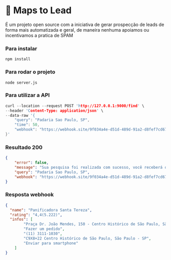 # 📍 Maps to Lead
É um projeto open source com a iniciativa de gerar prospecção de leads de forma mais automatizada e geral, de maneira nenhuma apoiamos ou incentivamos a pratica de SPAM

### Para instalar
```npm install```
### Para rodar o projeto
```node server.js```

### Para utilizar a API
```c
curl --location --request POST 'http://127.0.0.1:9000/find' \
--header 'Content-Type: application/json' \
--data-raw '{
    "query": "Padaria Sao Paulo, SP",
    "time": 50,
    "webhook": "https://webhook.site/9f034a4e-d51d-489d-91a2-d8fef7cd67cf"
}'
``` 

### Resultado 200
```json
{
    "error": false,
    "message": "Sua pesquisa foi realizada com sucesso, você receberá os dados em seu webhook em até 5 minutos.",
    "query": "Padaria Sao Paulo, SP",
    "webhook": "https://webhook.site/9f034a4e-d51d-489d-91a2-d8fef7cd67cf"
}
```

### Resposta webhook

```json
{
  "name": "Panificadora Santa Tereza",
  "rating": "4,4(5.222)",
  "infos": [
        "Praça Dr. João Mendes, 150 - Centro Histórico de São Paulo, São Paulo - SP, 01501-000",
        "Fazer um pedido",
        "(11) 3111-1030",
        "C9X8+22 Centro Histórico de São Paulo, São Paulo - SP",
        "Enviar para smartphone"
    ]
}
```
